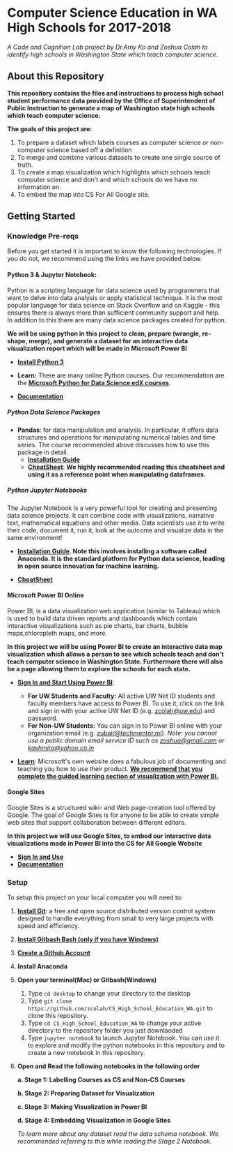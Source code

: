 # Computer Science Education in WA High Schools for 2017-2018

*A Code and Cognition Lab project by Dr.Amy Ko and Zoshua Colah to identify high schools in Washington State which teach computer science.*

## About this Repository

**This repository contains the files and instructions to process high school student performance data provided by the Office of Superintendent of Public Instruction to generate a map of Washington state high schools which teach computer science.**

**The goals of this project are:**

1. To prepare a dataset which labels courses as computer science or non-computer science based off a definition
2. To merge and combine various datasets to create one single source of truth. 
3. To create a map visualization which highlights which schools teach computer science and don't and which schools do we have no information on. 
4. To embed the map into CS For All Google site.


## Getting Started

### Knowledge Pre-reqs

Before you get started it is important to know the following technologies. If you do not, we recommend using the links we have provided below. 

#### Python 3 & Jupyter Notebook: 

Python is a scripting language for data science used by programmers that want to delve into data analysis or apply statistical technique. It is the most popular language for data science on Stack Overflow and on Kaggle - this ensures there is always more than sufficient community support and help. In addition to this there are many data science packages created for python. 

**We will be using python in this project to clean, prepare (wrangle, re-shape, merge), and generate a dataset for an interactive data visualization report which will be made in Microsoft Power BI**

- **[Install Python 3](https://www.python.org/downloads/)**

	
- **Learn:** There are many online Python courses. Our recommendation are the **[Microsoft Python for Data Science edX courses](https://academy.microsoft.com/en-us/professional-program/tracks/data-science/)**. 	
- **[Documentation](https://www.python.org/doc/)**

##### Python Data Science Packages
		
- **Pandas**: for data manipulation and analysis. In particular, it offers data structures and operations for manipulating numerical tables and time series. The course recommended above discusses how to use this package in detail.
	- **[Installation Guide](https://pandas.pydata.org/pandas-docs/stable/install.html)**
	- **[CheatSheet](https://pandas.pydata.org/Pandas_Cheat_Sheet.pdf)**: **We highly recommended reading this cheatsheet and using it as a reference point when manipulating dataframes.**

##### Python Jupyter Notebooks

The Jupyter Notebook is a very powerful tool for creating and presenting data science projects. It can combine code with visualizations, narrative text, mathematical equations and other media. Data scientists use it to write their code, document it, run it, look at the outcome and visualize data in the same environment! 

- **[Installation Guide](https://medium.com/data-science-library/starter-guide-to-a-jupyter-notebook-e2bea661fca4). Note this involves installing a software called Anaconda. It is the standard platform for Python data science, leading in open source innovation for machine learning.**


- **[CheatSheet](https://s3.amazonaws.com/assets.datacamp.com/blog_assets/Jupyter_Notebook_Cheat_Sheet.pdf)**

#### Microsoft Power BI Online

Power BI, is a data visualization web application (similar to Tableau) which is used to build data driven reports and dashboards which contain interactive visualizations such as pie charts, bar charts, bubble maps,chloropleth maps, and more. 

**In this project we will be using Power BI to create an interactive data map visualization which allows a person to see which schools teach and don't teach computer science in Washington State. Furthermore there will also be a page allowing them to explore the schools for each state.**

- **[Sign In and Start Using Power BI]()**: 
	- 	**For UW Students and Faculty:** All active UW Net ID students and faculty members have access to Power BI. To use it, click on the link and sign in with your active UW Net ID (e.g. zcolah@uw.edu) and password.
	- **For Non-UW Students:** You can sign in to Power BI online with your organization email (e.g. zubair@techmentor.ml). *Note: you cannot use a public domain email service ID such as zoshua@gmail.com or kashmira@yahoo.co.in*

- **[Learn](https://powerbi.microsoft.com/en-us/learning/)**: Microsoft's own website does a fabulous job of documenting and teaching you how to use their product. **[We recommend that you complete the guided learning section of visualization with Power BI.](https://docs.microsoft.com/en-us/power-bi/guided-learning/visualizations#step-0)**

#### Google Sites
Google Sites is a structured wiki- and Web page-creation tool offered by Google. The goal of Google Sites is for anyone to be able to create simple web sites that support collaboration between different editors.

**In this project we will use Google Sites, to embed our interactive data visualizations made in Power BI into the CS for All Google Website**

- **[Sign In and Use](https://sites.google.com/)**
- **[Documentation](https://support.google.com/sites/answer/6372878?hl=en)**


### Setup

To setup this project on your local computer you will need to:

1. **[Install Git](https://git-scm.com/)**:  a free and open source distributed version control system designed to handle everything from small to very large projects with speed and efficiency.

2. **[Install Gitbash Bash (only if you have Windows)](https://gitforwindows.org)**

3. **[Create a Github Account](https://github.com/join)**
4. **Install Anaconda**

5. **Open your terminal(Mac) or Gitbash(Windows)**
	1.	Type ``cd desktop`` to change your directory to the desktop
	2. Type ``git clone https://github.com/zcolah/CS_High_School_Education_WA.git`` to clone this repository.
	3. Type ``cd CS_High_School_Education_WA`` to change your active directory to the repository folder you just downlaoded
	4. Type ``jupyter notebook`` to launch Jupyter Notebook. You can use it to explore and modify the python notebooks in this repository and to create a new notebook in this repository.

6. **Open and Read the following notebooks in the following order**

	**a. Stage 1: Labelling Courses as CS and Non-CS Courses**
	
	**b. Stage 2: Preparing Dataset for Visualization**
	
	**c. Stage 3: Making Visualization in Power BI**
	
	**d. Stage 4: Embedding Visualization in Google Sites**
	
	*To learn more about any dataset read the data schema notebook. We recommended referring to this while reading the Stage 2 Notebook.*
